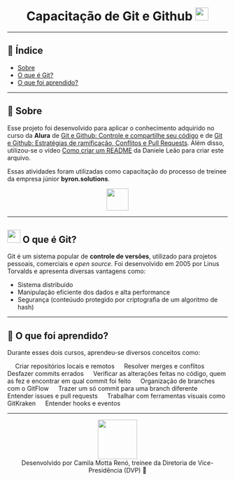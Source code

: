 <h1 align="center">
    Capacitação de Git e Github
    <img src="https://cdn-icons-png.flaticon.com/512/733/733553.png" height=30px>
</h1>

---

## 🔎 Índice
- [Sobre](#%F0%9F%93%83-sobre)
- [O que é Git?](#%F0%9F%94%97-o-que-%C3%A9-git)
- [O que foi aprendido?](#%F0%9F%93%9D-o-que-foi-aprendido)

---

## 📃 Sobre

Esse projeto foi desenvolvido para aplicar o conhecimento adquirido no curso da **Alura** de [Git e Github: Controle e compartilhe seu código](https://www.alura.com.br/curso-online-git-github-controle-de-versao) e de [Git e Github: Estratégias de ramificação, Conflitos e Pull Requests](https://www.alura.com.br/curso-online-git-github-branching-conflitos-pull-requests). Além disso, utilizou-se o vídeo [Como criar um README](https://www.youtube.com/watch?v=Gcb60rPbnKA) da Daniele Leão para criar este arquivo.

Essas atividades foram utilizadas como capacitação do processo de treinee da empresa júnior **byron.solutions**. 
<div align="center">
    <img src="https://i.ibb.co/LR9cC9m/Logo-modo-escuro-copiar.png" height=50px>
</div>


---

## <img src="https://ik.imagekit.io/kjun1uxf652/git-image_LG3sWVk6-.jpg?ik-sdk-version=javascript-1.4.3&updatedAt=1644803379407" height=30px> O que é Git? 
Git é um sistema popular de **controle de versões**, utilizado para projetos pessoais, comerciais e *open source*. Foi desenvolvido em 2005 por Linus Torvalds e apresenta diversas vantagens como:

- Sistema distribuído
- Manipulação eficiente dos dados e alta performance
- Segurança (conteúudo protegido por criptografia de um algoritmo de hash)

---

## 📝 O que foi aprendido?
Durante esses dois cursos, aprendeu-se diversos conceitos como:

<img src="https://cdn-icons-png.flaticon.com/512/1828/1828643.png" height=14px>
Criar repositórios locais e remotos

<img src="https://cdn-icons-png.flaticon.com/512/1828/1828643.png" height=14px>
Resolver merges e conflitos

<img src="https://cdn-icons-png.flaticon.com/512/1828/1828643.png" height=14px>
Desfazer commits errados

<img src="https://cdn-icons-png.flaticon.com/512/1828/1828643.png" height=14px>
Verificar as alterações feitas no código, quem as fez e encontrar em qual commit foi feito

<img src="https://cdn-icons-png.flaticon.com/512/1828/1828643.png" height=14px>
Organização de branches com o GitFlow

<img src="https://cdn-icons-png.flaticon.com/512/1828/1828643.png" height=14px>
Trazer um só commit para uma branch diferente

<img src="https://cdn-icons-png.flaticon.com/512/1828/1828643.png" height=14px>
Entender issues e pull requests

<img src="https://cdn-icons-png.flaticon.com/512/1828/1828643.png" height=14px>
Trabalhar com ferramentas visuais como GitKraken

<img src="https://cdn-icons-png.flaticon.com/512/1828/1828643.png" height=14px>
Entender hooks e eventos

---

<div align="center">
    <img src="https://cdn-icons.flaticon.com/png/512/4661/premium/4661318.png?token=exp=1644803022~hmac=2f8c2fcddfce8190a858852e11cbd7a8" height=90px>
</div>
<div align="center">
    Desenvolvido por Camila Motta Renó, treinee da Diretoria de Vice-Presidência (DVP) 💜
</div>
